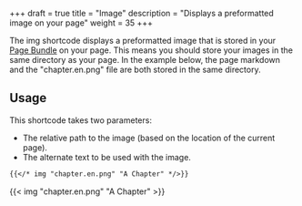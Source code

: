 +++
draft = true
title = "Image"
description = "Displays a preformatted image on your page"
weight = 35
+++

The img shortcode displays a preformatted image that is stored in your [Page Bundle](https://gohugo.io/content-management/page-bundles/) on your page. This means you should store your images in the same directory as your page. In the example below, the page markdown and the "chapter.en.png" file are both stored in the same directory.

## Usage

This shortcode takes two parameters:  

* The relative path to the image (based on the location of the current page).
* The alternate text to be used with the image.  

```markdown
{{</* img "chapter.en.png" "A Chapter" */>}}
```

{{< img "chapter.en.png" "A Chapter" >}}
